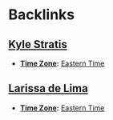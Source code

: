 
# Backlinks
## [Kyle Stratis](<Kyle Stratis.md>)
- **[Time Zone](<Time Zone.md>):** [Eastern Time](<Eastern Time.md>)

## [Larissa de Lima](<Larissa de Lima.md>)
- **[Time Zone](<Time Zone.md>):** [Eastern Time](<Eastern Time.md>)

